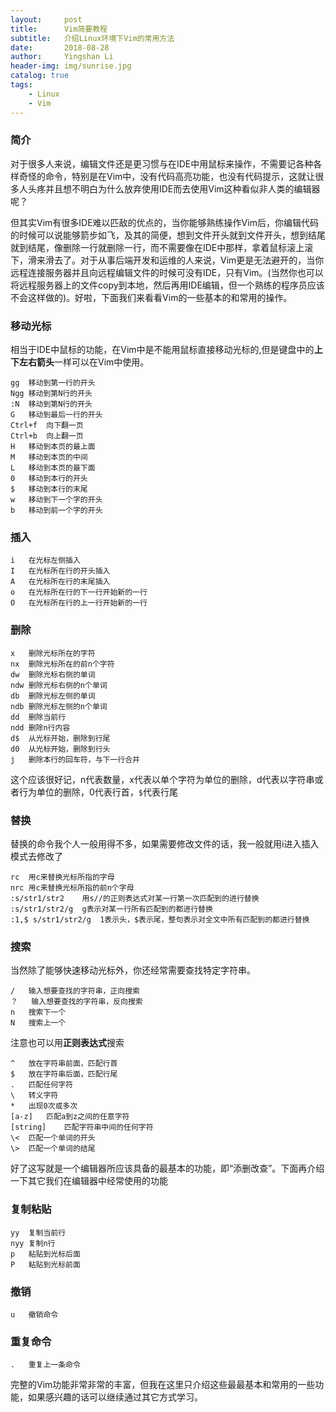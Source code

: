 ```yaml
---
layout:     post
title:      Vim简要教程
subtitle:   介绍Linux环境下Vim的常用方法
date:       2018-08-28
author:     Yingshan Li
header-img: img/sunrise.jpg
catalog: true
tags:
    - Linux
    - Vim
---
```


### 简介

对于很多人来说，编辑文件还是更习惯与在IDE中用鼠标来操作，不需要记各种各样奇怪的命令，特别是在Vim中，没有代码高亮功能，也没有代码提示，这就让很多人头疼并且想不明白为什么放弃使用IDE而去使用Vim这种看似非人类的编辑器呢？

但其实Vim有很多IDE难以匹敌的优点的，当你能够熟练操作Vim后，你编辑代码的时候可以说能够箭步如飞，及其的简便，想到文件开头就到文件开头，想到结尾就到结尾，像删除一行就删除一行，而不需要像在IDE中那样，拿着鼠标滚上滚下，滑来滑去了。对于从事后端开发和运维的人来说，Vim更是无法避开的，当你远程连接服务器并且向远程编辑文件的时候可没有IDE，只有Vim。(当然你也可以将远程服务器上的文件copy到本地，然后再用IDE编辑，但一个熟练的程序员应该不会这样做的)。好啦，下面我们来看看Vim的一些基本的和常用的操作。

### 移动光标
相当于IDE中鼠标的功能，在Vim中是不能用鼠标直接移动光标的,但是键盘中的**上下左右箭头**一样可以在Vim中使用。

```
gg	移动到第一行的开头
Ngg	移动到第N行的开头
:N	移动到第N行的开头
G	移动到最后一行的开头
Ctrl+f	向下翻一页
Ctrl+b	向上翻一页
H	移动到本页的最上面
M	移动到本页的中间
L	移动到本页的最下面
0	移动到本行的开头
$	移动到本行的末尾
w	移动到下一个字的开头
b	移动到前一个字的开头
```

### 插入

```
i	在光标左侧插入
I	在光标所在行的开头插入
A	在光标所在行的末尾插入
o	在光标所在行的下一行开始新的一行
O	在光标所在行的上一行开始新的一行
```

### 删除

```
x	删除光标所在的字符
nx	删除光标所在的前n个字符
dw	删除光标右侧的单词
ndw	删除光标右侧的n个单词
db	删除光标左侧的单词
ndb	删除光标左侧的n个单词
dd	删除当前行
ndd	删除n行内容
d$	从光标开始，删除到行尾
d0	从光标开始，删除到行头
j	删除本行的回车符，与下一行合并
```

这个应该很好记，n代表数量，x代表以单个字符为单位的删除，d代表以字符串或者行为单位的删除，0代表行首，`$`代表行尾


### 替换

替换的命令我个人一般用得不多，如果需要修改文件的话，我一般就用i进入插入模式去修改了

```
rc	用c来替换光标所指的字母
nrc	用c来替换光标所指的前n个字母
:s/str1/str2	用s//的正则表达式对某一行第一次匹配到的进行替换
:s/str1/str2/g	g表示对某一行所有匹配到的都进行替换
:1,$ s/str1/str2/g	1表示头，$表示尾，整句表示对全文中所有匹配到的都进行替换
```

### 搜索

当然除了能够快速移动光标外，你还经常需要查找特定字符串。

```
/	输入想要查找的字符串，正向搜索
？	输入想要查找的字符串，反向搜索
n	搜索下一个
N	搜索上一个
```

注意也可以用**正则表达式**搜索

```
^	放在字符串前面，匹配行首
$	放在字符串后面，匹配行尾
.	匹配任何字符
\	转义字符
*	出现0次或多次
[a-z]	匹配a到z之间的任意字符
[string]	匹配字符串中间的任何字符
\<	匹配一个单词的开头
\>	匹配一个单词的结尾
```

好了这写就是一个编辑器所应该具备的最基本的功能，即“添删改查”。下面再介绍一下其它我们在编辑器中经常使用的功能

### 复制粘贴

```
yy	复制当前行
nyy	复制n行
p	粘贴到光标后面
P	粘贴到光标前面
```

### 撤销

```
u	撤销命令
```

### 重复命令

```
.	重复上一条命令
```

完整的Vim功能非常非常的丰富，但我在这里只介绍这些最最基本和常用的一些功能，如果感兴趣的话可以继续通过其它方式学习。
